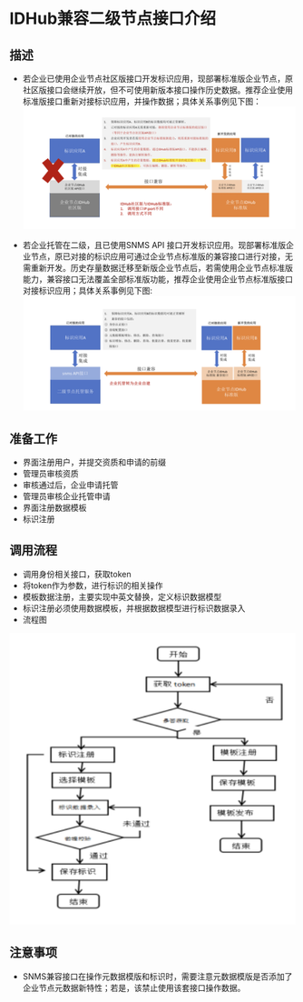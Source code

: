 # IDHub兼容二级节点接口介绍

## 描述
- 若企业已使用企业节点社区版接口开发标识应用，现部署标准版企业节点，原社区版接口会继续开放，但不可使用新版本接口操作历史数据。推荐企业使用标准版接口重新对接标识应用，并操作数据；具体关系事例见下图：
![img.png](./images/api-desc1.png)

- 若企业托管在二级，且已使用SNMS API 接口开发标识应用。现部署标准版企业节点，原已对接的标识应用可通过企业节点标准版的兼容接口进行对接，无需重新开发。历史存量数据迁移至新版企业节点后，若需使用企业节点标准版能力，兼容接口无法覆盖全部标准版功能，推荐企业使用企业节点标准版接口对接标识应用；具体关系事例见下图:
![img.png](./images/api-desc2.png)

## 准备工作
- 界面注册用户，并提交资质和申请的前缀
- 管理员审核资质
- 审核通过后，企业申请托管
- 管理员审核企业托管申请
- 界面注册数据模板
- 标识注册

## 调用流程
- 调用身份相关接口，获取token
- 将token作为参数，进行标识的相关操作
- 模板数据注册，主要实现中英文替换，定义标识数据模型
- 标识注册必须使用数据模板，并根据数据模型进行标识数据录入
- 流程图


![img.png](./images/img.png)

## 注意事项
- SNMS兼容接口在操作元数据模版和标识时，需要注意元数据模版是否添加了企业节点元数据新特性；若是，该禁止使用该套接口操作数据。

